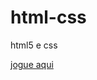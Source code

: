 # html-css
 html5 e css

<a href="https://nta144.github.io/html-css/jogo%20super%20mario/">jogue aqui</a>
